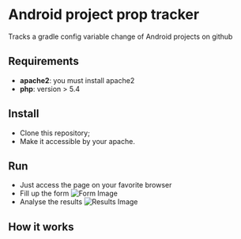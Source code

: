 Android project prop tracker
===================
Tracks a gradle config variable change of Android projects on github

## Requirements
  - **apache2**: you must install apache2
  - **php**: version > 5.4

## Install
  - Clone this repository;
  - Make it accessible by your apache.

## Run
  - Just access the page on your favorite browser
  - Fill up the form
  ![Form Image](https://raw.githubusercontent.com/deguilardi/android_project_prop_tracker/master/assets/github/form.png)
  - Analyse the results
  ![Results Image](https://raw.githubusercontent.com/deguilardi/android_project_prop_tracker/master/assets/github/results.png)

## How it works